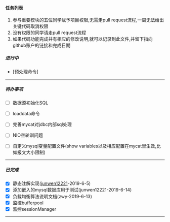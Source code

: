 #### 任务列表

1. 参与重要模块的五位同学赋予项目权限,无需走pull request流程,一周无法给出关键代码取消权限
2. 没有权限的同学请走pull request流程
3. 如果代码功能完成并有相应的修改说明,就可以记录到此文件,并留下指向github账户的链接和完成日期

##### 进行中

- [预处理命令] 




------





##### 待办事项

- [ ] 数据源初始化SQL
- [ ] loaddata命令
- [ ] 完善mycat对jdbc内部sql处理
- [ ] NIO空轮训问题
- [ ] 自定义mysql变量配置文件(show variables以及相应配置在mycat里生效,比如报文大小限制)



------



##### 已完成

- [x] 静态注解实现([junwen12221](https://github.com/junwen12221)-2019-6-5)
- [x] 添加嵌入的mysql数据库用于测试(junwen12221-2019-6-14)
- [x] 负载均衡算法说明文档(zwy-2019-6-13)
- [x] 监控bufferpool
- [x] 监控sessionManager

------




